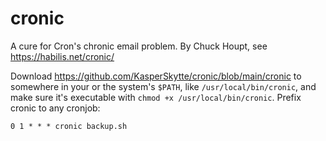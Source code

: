 # cronic
A cure for Cron's chronic email problem. By Chuck Houpt, see https://habilis.net/cronic/

Download https://github.com/KasperSkytte/cronic/blob/main/cronic to somewhere in your or the system's `$PATH`, like `/usr/local/bin/cronic`, and make sure it's executable with `chmod +x /usr/local/bin/cronic`. Prefix cronic to any cronjob:

`0 1 * * * cronic backup.sh`